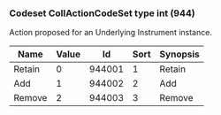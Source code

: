### Codeset CollActionCodeSet type int (944)

Action proposed for an Underlying Instrument instance.

| Name   | Value | Id     | Sort | Synopsis |
|--------|-------|--------|------|----------|
| Retain | 0     | 944001 | 1    | Retain   |
| Add    | 1     | 944002 | 2    | Add      |
| Remove | 2     | 944003 | 3    | Remove   |


